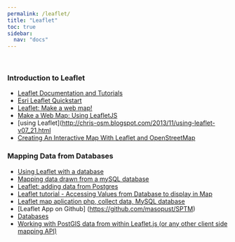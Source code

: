 ```yaml
---
permalink: /leaflet/
title: "Leaflet"
toc: true
sidebar:
  nav: "docs" 
---
```



<br>

### Introduction to Leaflet

* [Leaflet Documentation and Tutorials](https://leafletjs.com/examples.html)
* [Esri Leaflet Quickstart](https://esri.github.io/esri-leaflet/examples/)
* [Leaflet: Make a web map!](https://maptimeboston.github.io/leaflet-intro/)
* [Make a Web Map: Using LeafletJS](http://duspviz.mit.edu/web-map-workshop/leaflet-js/)
* [using Leaflet](http://chris-osm.blogspot.com/2013/11/using-leaflet-v07_21.html
* [Creating An Interactive Map With Leaflet and OpenStreetMap](https://asmaloney.com/2014/01/code/creating-an-interactive-map-with-leaflet-and-openstreetmap/)



### Mapping Data from Databases
* [Using Leaflet with a database ](http://chris-osm.blogspot.com/2013/11/using-leaflet-with-database.html)
* [Mapping data drawn from a mySQL database](https://www.ondemandmapping.org.uk/web/mapping-data-drawn-from-a-mysql-database/)
* [Leaflet: adding data from Postgres](http://www.geog.leeds.ac.uk/courses/postgrad/web/lectures/leaflet/basics/postgisData.html)
* [Leaflet tutorial - Accessing Values from Database to display in Map](https://www.youtube.com/watch?v=d65BOaqhDmo)
* [Leaflet map aplication php, collect data, MySQL database](https://www.youtube.com/watch?v=vlf0tTlHNDE)
* [Leaflet App on Github] (https://github.com/masopust/SPTM)
* [Databases](http://132.72.155.230:3838/js/databases.html)
* [Working with PostGIS data from within Leaflet.js (or any other client side mapping API)](http://millermountain.com/geospatialblog/2018/06/26/postgis-data-in-leaflet/)











